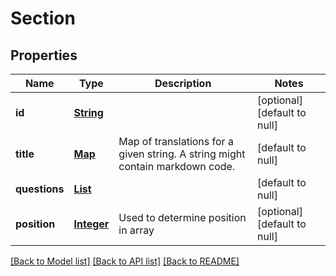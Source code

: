 # Section
## Properties

Name | Type | Description | Notes
------------ | ------------- | ------------- | -------------
**id** | [**String**](string.md) |  | [optional] [default to null]
**title** | [**Map**](string.md) | Map of translations for a given string. A string might contain markdown code. | [default to null]
**questions** | [**List**](Question.md) |  | [default to null]
**position** | [**Integer**](integer.md) | Used to determine position in array | [optional] [default to null]

[[Back to Model list]](../README.md#documentation-for-models) [[Back to API list]](../README.md#documentation-for-api-endpoints) [[Back to README]](../README.md)

